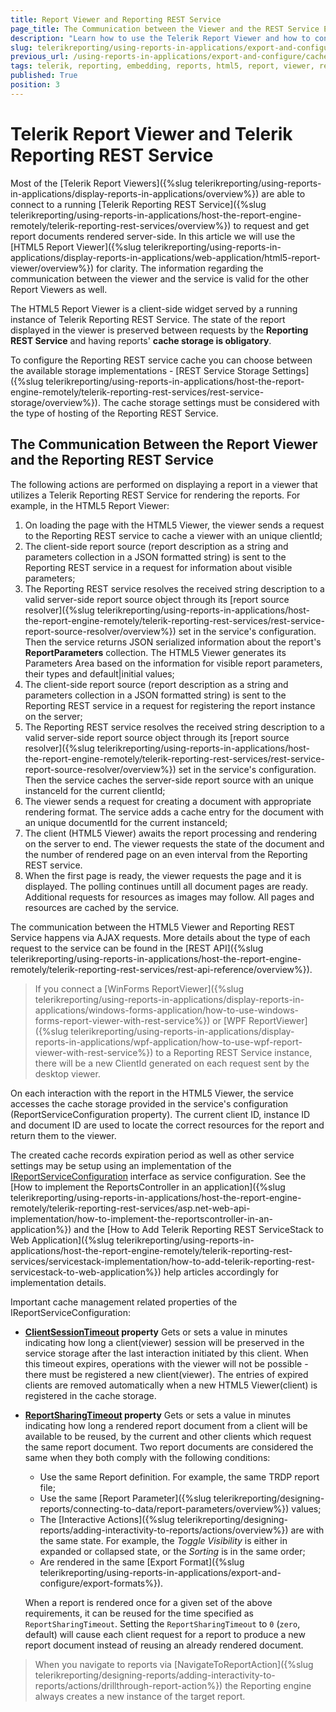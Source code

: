 ```yaml
---
title: Report Viewer and Reporting REST Service
page_title: The Communication between the Viewer and the REST Service Explained
description: "Learn how to use the Telerik Report Viewer and how to configure the Telerik Reporting REST Service so that they can communicate fluently."
slug: telerikreporting/using-reports-in-applications/export-and-configure/cache-management/html5-report-viewer-and-reporting-rest-services
previous_url: /using-reports-in-applications/export-and-configure/cache-management/html5-report-viewer-and-reporting-rest-services, /using-telerik-reporting-in-applications-rest-service-cache-management-overview
tags: telerik, reporting, embedding, reports, html5, report, viewer, reporting, rest, service
published: True
position: 3
---
```


# Telerik Report Viewer and Telerik Reporting REST Service

Most of the [Telerik Report Viewers]({%slug telerikreporting/using-reports-in-applications/display-reports-in-applications/overview%}) are able to connect to a running [Telerik Reporting REST Service]({%slug telerikreporting/using-reports-in-applications/host-the-report-engine-remotely/telerik-reporting-rest-services/overview%}) to request and get report documents rendered server-side. In this article we will use the [HTML5 Report Viewer]({%slug telerikreporting/using-reports-in-applications/display-reports-in-applications/web-application/html5-report-viewer/overview%}) for clarity. The information regarding the communication between the viewer and the service is valid for the other Report Viewers as well.

The HTML5 Report Viewer is a client-side widget served by a running instance of Telerik Reporting REST Service. The state of the report displayed in the viewer is preserved between requests by the __Reporting REST Service__ and having reports' __cache storage is obligatory__.

To configure the Reporting REST service cache you can choose between the available storage implementations - [REST Service Storage Settings]({%slug telerikreporting/using-reports-in-applications/host-the-report-engine-remotely/telerik-reporting-rest-services/rest-service-storage/overview%}). The cache storage settings must be considered with the type of hosting of the Reporting REST Service.

## The Communication Between the Report Viewer and the Reporting REST Service

The following actions are performed on displaying a report in a viewer that utilizes a Telerik Reporting REST Service for rendering the reports. For example, in the HTML5 Report Viewer:

1. On loading the page with the HTML5 Viewer, the viewer sends a request to the Reporting REST service to cache a viewer with an unique clientId;
1. The client-side report source (report description as a string and parameters collection in a JSON formatted string) is sent to the Reporting REST service in a request for information about visible parameters;
1. The Reporting REST service resolves the received string description to a valid server-side report source object through its [report source resolver]({%slug telerikreporting/using-reports-in-applications/host-the-report-engine-remotely/telerik-reporting-rest-services/rest-service-report-source-resolver/overview%}) set in the service's configuration. Then the service returns JSON serialized information about the report's __ReportParameters__ collection. The HTML5 Viewer generates its Parameters Area based on the information for visible report parameters, their types and default|initial values;
1. The client-side report source (report description as a string and parameters collection in a JSON formatted string) is sent to the Reporting REST service in a request for registering the report instance on the server;
1. The Reporting REST service resolves the received string description to a valid server-side report source object through its [report source resolver]({%slug telerikreporting/using-reports-in-applications/host-the-report-engine-remotely/telerik-reporting-rest-services/rest-service-report-source-resolver/overview%}) set in the service's configuration. Then the service caches the server-side report source with an unique instanceId for the current clientId;
1. The viewer sends a request for creating a document with appropriate rendering format. The service adds a cache entry for the document with an unique documentId for the current instanceId;
1. The client (HTML5 Viewer) awaits the report processing and rendering on the server to end. The viewer requests the state of the document and the number of rendered page on an even interval from the Reporting REST service.
1. When the first page is ready, the viewer requests the page and it is displayed. The polling continues untill all document pages are ready. Additional requests for resources as images may follow. All pages and resources are cached by the service.

The communication between the HTML5 Viewer and Reporting REST Service happens via AJAX requests. More details about the type of each request to the service can be found in the [REST API]({%slug telerikreporting/using-reports-in-applications/host-the-report-engine-remotely/telerik-reporting-rest-services/rest-api-reference/overview%}).

> If you connect a [WinForms ReportViewer]({%slug telerikreporting/using-reports-in-applications/display-reports-in-applications/windows-forms-application/how-to-use-windows-forms-report-viewer-with-rest-service%}) or [WPF ReportViewer]({%slug telerikreporting/using-reports-in-applications/display-reports-in-applications/wpf-application/how-to-use-wpf-report-viewer-with-rest-service%}) to a Reporting REST Service instance, there will be a new ClientId generated on each request sent by the desktop viewer.

On each interaction with the report in the HTML5 Viewer, the service accesses the cache storage provided in the service's configuration (ReportServiceConfiguration property). The current client ID, instance ID and document ID are used to locate the correct resources for the report and return them to the viewer.

The created cache records expiration period as well as other service settings may be setup using an implementation of the  [IReportServiceConfiguration](/reporting/api/Telerik.Reporting.Services.IReportServiceConfiguration) interface as service configuration. See the [How to implement the ReportsController in an application]({%slug telerikreporting/using-reports-in-applications/host-the-report-engine-remotely/telerik-reporting-rest-services/asp.net-web-api-implementation/how-to-implement-the-reportscontroller-in-an-application%}) and the [How to Add Telerik Reporting REST ServiceStack to Web Application]({%slug telerikreporting/using-reports-in-applications/host-the-report-engine-remotely/telerik-reporting-rest-services/servicestack-implementation/how-to-add-telerik-reporting-rest-servicestack-to-web-application%}) help articles accordingly for implementation details.

Important cache management related properties of the IReportServiceConfiguration:

* __[ClientSessionTimeout](/reporting/api/Telerik.Reporting.Services.IReportServiceConfiguration#Telerik_Reporting_Services_IReportServiceConfiguration_ClientSessionTimeout) property__ Gets or sets a value in minutes indicating how long a client(viewer) session will be preserved in the service storage after the last interaction initiated by this client. When this timeout expires, operations with the viewer will not be possible - there must be registered a new client(viewer). The entries of expired clients are removed automatically when a new HTML5 Viewer(client) is registered in the cache storage.
* __[ReportSharingTimeout](/reporting/api/Telerik.Reporting.Services.IReportServiceConfiguration#Telerik_Reporting_Services_IReportServiceConfiguration_ReportSharingTimeout) property__ Gets or sets a value in minutes indicating how long a rendered report document from a client will be available to be reused, by the current and other clients which request the same report document. Two report documents are considered the same when they both comply with the following conditions:
	+ Use the same Report definition. For example, the same TRDP report file;
	+ Use the same [Report Parameter]({%slug telerikreporting/designing-reports/connecting-to-data/report-parameters/overview%}) values;
	+ The [Interactive Actions]({%slug telerikreporting/designing-reports/adding-interactivity-to-reports/actions/overview%}) are with the same state. For example, the _Toggle Visibility_ is either in expanded or collapsed state, or the _Sorting_ is in the same order;
	+ Are rendered in the same [Export Format]({%slug telerikreporting/using-reports-in-applications/export-and-configure/export-formats%}).

	When a report is rendered once for a given set of the above requirements, it can be reused for the time specified as `ReportSharingTimeout`. Setting the `ReportSharingTimeout` to `0` (`zero`, default) will cause each client request for a report to produce a new report document instead of reusing an already rendered document.

> When you navigate to reports via [NavigateToReportAction]({%slug telerikreporting/designing-reports/adding-interactivity-to-reports/actions/drillthrough-report-action%}) the Reporting engine always creates a new instance of the target report.
